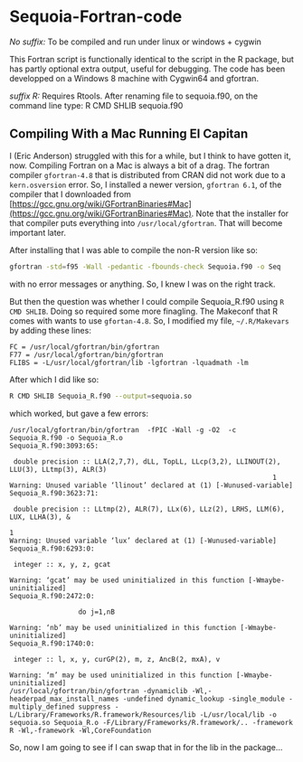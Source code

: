 # Sequoia-Fortran-code

_No suffix:_ 
To be compiled and run under linux or windows + cygwin

This Fortran script is functionally identical to the script in the R package, but has partly optional extra output, useful for debugging. The code has been developped on a Windows 8 machine with Cygwin64 and gfortran. 

_suffix R:_
Requires Rtools. After renaming file to sequoia.f90, on the command line type: R CMD SHLIB sequoia.f90

## Compiling With a Mac Running El Capitan

I (Eric Anderson) struggled with this for a while, but I think to have gotten it, now.  Compiling 
Fortran on a Mac is always a bit of a drag.  The fortran compiler `gfortran-4.8` that is distributed 
from CRAN did not work due to a `kern.osversion` error. So, I installed a newer version, 
`gfortran 6.1`, of the compiler that I downloaded from [https://gcc.gnu.org/wiki/GFortranBinaries#Mac](https://gcc.gnu.org/wiki/GFortranBinaries#Mac).
Note that the installer for that compiler puts everything into `/usr/local/gfortran`.  That will become
important later.

After installing that I was able to compile the non-R version like so:
```sh 
gfortran -std=f95 -Wall -pedantic -fbounds-check Sequoia.f90 -o Seq
```
with no error messages or anything.  So, I knew I was on the right track.

But then the question was whether I could compile Sequoia_R.f90 using
`R CMD SHLIB`.  Doing so required some more finagling.  The Makeconf that
R comes with wants to use `gfortan-4.8`.  So, I modified my file,
`~/.R/Makevars` by adding these lines:
```make
FC = /usr/local/gfortran/bin/gfortran
F77 = /usr/local/gfortran/bin/gfortran
FLIBS = -L/usr/local/gfortran/lib -lgfortran -lquadmath -lm
```
After which I did like so:
```sh
R CMD SHLIB Sequoia_R.f90 --output=sequoia.so
```
which worked, but gave a few errors:
```
/usr/local/gfortran/bin/gfortran  -fPIC -Wall -g -O2  -c  Sequoia_R.f90 -o Sequoia_R.o
Sequoia_R.f90:3093:65:

 double precision :: LLA(2,7,7), dLL, TopLL, LLcp(3,2), LLINOUT(2), LLU(3), LLtmp(3), ALR(3)
                                                                 1
Warning: Unused variable ‘llinout’ declared at (1) [-Wunused-variable]
Sequoia_R.f90:3623:71:

 double precision :: LLtmp(2), ALR(7), LLx(6), LLz(2), LRHS, LLM(6), LUX, LLHA(3), &
                                                                       1
Warning: Unused variable ‘lux’ declared at (1) [-Wunused-variable]
Sequoia_R.f90:6293:0:

 integer :: x, y, z, gcat
 
Warning: ‘gcat’ may be used uninitialized in this function [-Wmaybe-uninitialized]
Sequoia_R.f90:2472:0:

                 do j=1,nB
 
Warning: ‘nb’ may be used uninitialized in this function [-Wmaybe-uninitialized]
Sequoia_R.f90:1740:0:

 integer :: l, x, y, curGP(2), m, z, AncB(2, mxA), v
 
Warning: ‘m’ may be used uninitialized in this function [-Wmaybe-uninitialized]
/usr/local/gfortran/bin/gfortran -dynamiclib -Wl,-headerpad_max_install_names -undefined dynamic_lookup -single_module -multiply_defined suppress -L/Library/Frameworks/R.framework/Resources/lib -L/usr/local/lib -o sequoia.so Sequoia_R.o -F/Library/Frameworks/R.framework/.. -framework R -Wl,-framework -Wl,CoreFoundation
```
So, now I am going to see if I can swap that in for the lib in the package...
